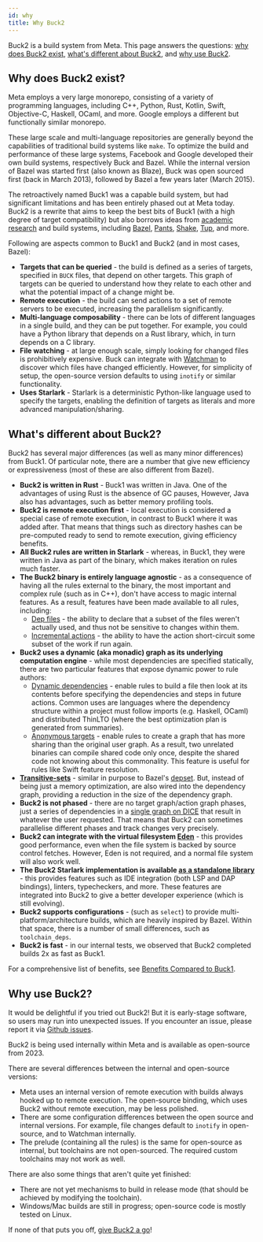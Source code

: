 ```yaml
---
id: why
title: Why Buck2
---
```


Buck2 is a build system from Meta. This page answers the questions:
[why does Buck2 exist](#why-does-buck2-exist),
[what's different about Buck2](#whats-different-about-buck2), and
[why use Buck2](#why-use-buck2).

## Why does Buck2 exist?

Meta employs a very large monorepo, consisting of a variety of programming
languages, including C++, Python, Rust, Kotlin, Swift, Objective-C, Haskell,
OCaml, and more. Google employs a different but functionally similar monorepo.

These large scale and multi-language repositories are generally beyond the
capabilities of traditional build systems like `make`. To optimize the build and
performance of these large systems, Facebook and Google developed their own
build systems, respectively Buck and Bazel. While the internal version of Bazel
was started first (also known as Blaze), Buck was open sourced first (back in
March 2013), followed by Bazel a few years later (March 2015).

The retroactively named Buck1 was a capable build system, but had significant
limitations and has been entirely phased out at Meta today. Buck2 is a rewrite
that aims to keep the best bits of Buck1 (with a high degree of target
compatibility) but also borrows ideas from
[academic](https://ndmitchell.com/#shake_10_sep_2012)
[research](https://ndmitchell.com/#shake_21_apr_2020) and build systems,
including [Bazel](https://bazel.build/), [Pants](https://www.pantsbuild.org/),
[Shake](https://shakebuild.com/), [Tup](https://gittup.org/tup/), and more.

Following are aspects common to Buck1 and Buck2 (and in most cases, Bazel):

- **Targets that can be queried** - the build is defined as a series of targets,
  specified in `BUCK` files, that depend on other targets. This graph of targets
  can be queried to understand how they relate to each other and what the
  potential impact of a change might be.
- **Remote execution** - the build can send actions to a set of remote servers
  to be executed, increasing the parallelism significantly.
- **Multi-language composability** - there can be lots of different languages in
  a single build, and they can be put together. For example, you could have a
  Python library that depends on a Rust library, which, in turn depends on a C
  library.
- **File watching** - at large enough scale, simply looking for changed files is
  prohibitively expensive. Buck can integrate with
  [Watchman](https://facebook.github.io/watchman/) to discover which files have
  changed efficiently. However, for simplicity of setup, the open-source version
  defaults to using `inotify` or similar functionality.
- **Uses Starlark** - Starlark is a deterministic Python-like language used to
  specify the targets, enabling the definition of targets as literals and more
  advanced manipulation/sharing.

## What's different about Buck2?

Buck2 has several major differences (as well as many minor differences) from
Buck1. Of particular note, there are a number that give new efficiency or
expressiveness (most of these are also different from Bazel).

- **Buck2 is written in Rust** - Buck1 was written in Java. One of the
  advantages of using Rust is the absence of GC pauses, However, Java also has
  advantages, such as better memory profiling tools.
- **Buck2 is remote execution first** - local execution is considered a special
  case of remote execution, in contrast to Buck1 where it was added after. That
  means that things such as directory hashes can be pre-computed ready to send
  to remote execution, giving efficiency benefits.
- **All Buck2 rules are written in Starlark** - whereas, in Buck1, they were
  written in Java as part of the binary, which makes iteration on rules much
  faster.
- **The Buck2 binary is entirely language agnostic** - as a consequence of
  having all the rules external to the binary, the most important and complex
  rule (such as in C++), don't have access to magic internal features. As a
  result, features have been made available to all rules, including:
  - [Dep files](../rule_authors/dep_files.md) - the ability to declare that a
    subset of the files weren't actually used, and thus not be sensitive to
    changes within them.
  - [Incremental actions](../rule_authors/incremental_actions.md) - the ability
    to have the action short-circuit some subset of the work if run again.
- **Buck2 uses a dynamic (aka monadic) graph as its underlying computation
  engine** - while most dependencies are specified statically, there are two
  particular features that expose dynamic power to rule authors:
  - [Dynamic dependencies](../rule_authors/dynamic_dependencies.md) - enable
    rules to build a file then look at its contents before specifying the
    dependencies and steps in future actions. Common uses are languages where
    the dependency structure within a project must follow imports (e.g. Haskell,
    OCaml) and distributed ThinLTO (where the best optimization plan is
    generated from summaries).
  - [Anonymous targets](../rule_authors/anon_targets.md) - enable rules to
    create a graph that has more sharing than the original user graph. As a
    result, two unrelated binaries can compile shared code only once, despite
    the shared code not knowing about this commonality. This feature is useful
    for rules like Swift feature resolution.
- **[Transitive-sets](../rule_authors/transitive_sets.md)** - similar in purpose
  to Bazel's [depset](https://bazel.build/rules/lib/depset). But, instead of
  being just a memory optimization, are also wired into the dependency graph,
  providing a reduction in the size of the dependency graph.
- **Buck2 is not phased** - there are no target graph/action graph phases, just
  a series of dependencies in a
  [single graph on DICE](https://github.com/facebook/buck2/blob/main/dice/dice/docs/index.md)
  that result in whatever the user requested. That means that Buck2 can
  sometimes parallelise different phases and track changes very precisely.
- **Buck2 can integrate with the virtual filesystem
  [Eden](https://github.com/facebook/sapling)** - this provides good
  performance, even when the file system is backed by source control fetches.
  However, Eden is not required, and a normal file system will also work well.
- **The Buck2 Starlark implementation is available
  [as a standalone library](https://developers.facebook.com/blog/post/2021/04/08/rust-starlark-library/)** -
  this provides features such as IDE integration (both LSP and DAP bindings),
  linters, typecheckers, and more. These features are integrated into Buck2 to
  give a better developer experience (which is still evolving).
- **Buck2 supports configurations** - (such as `select`) to provide
  multi-platform/architecture builds, which are heavily inspired by Bazel.
  Within that space, there is a number of small differences, such as
  `toolchain_deps`.
- **Buck2 is fast** - in our internal tests, we observed that Buck2 completed
  builds 2x as fast as Buck1.

For a comprehensive list of benefits, see
[Benefits Compared to Buck1](benefits/compared_to_buck1.md).

## Why use Buck2?

It would be delightful if you tried out Buck2! But it is early-stage software,
so users may run into unexpected issues. If you encounter an issue, please
report it via [Github issues](https://github.com/facebook/buck2/issues).

Buck2 is being used internally within Meta and is available as open-source
from 2023.

There are several differences between the internal and open-source versions:

- Meta uses an internal version of remote execution with builds always hooked up
  to remote execution. The open-source binding, which uses Buck2 without remote
  execution, may be less polished.
- There are some configuration differences between the open source and internal
  versions. For example, file changes default to `inotify` in open-source, and
  to Watchman internally.
- The prelude (containing all the rules) is the same for open-source as
  internal, but toolchains are not open-sourced. The required custom toolchains
  may not work as well.

There are also some things that aren't quite yet finished:

- There are not yet mechanisms to build in release mode (that should be achieved
  by modifying the toolchain).
- Windows/Mac builds are still in progress; open-source code is mostly tested on
  Linux.

If none of that puts you off, [give Buck2 a go](getting_started.md)!
